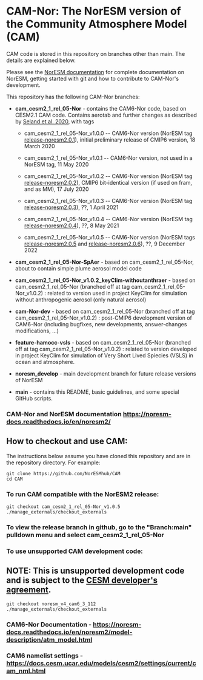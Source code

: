 # CAM-Nor: The NorESM version of the Community Atmosphere Model (CAM)

CAM code is stored in this repository on branches other than main.  The details are explained below.

Please see the [NorESM documentation](https://noresm-docs.readthedocs.io/en/noresm2/) for complete documentation on NorESM, getting started with git and how to contribute to CAM-Nor's development.

This repository has the following CAM-Nor branches:

* **cam_cesm2_1_rel_05-Nor** - contains the CAM6-Nor code, based on CESM2.1 CAM code. Contains aerotab and further changes as described by [Seland et al. 2020](https://gmd.copernicus.org/articles/13/6165/2020/), with tags

  - cam_cesm2_1_rel_05-Nor_v1.0.0 -- CAM6-Nor version (NorESM tag [release-noresm2.0.1](https://noresm-docs.readthedocs.io/en/noresm2/access/releases_noresm20.html#noresm2-0-1)), initial preliminary release of CMIP6 version, 18 March 2020

  - cam_cesm2_1_rel_05-Nor_v1.0.1 -- CAM6-Nor version, not used in a NorESM tag, 11 May 2020

  - cam_cesm2_1_rel_05-Nor_v1.0.2 -- CAM6-Nor version (NorESM tag [release-noresm2.0.2](https://noresm-docs.readthedocs.io/en/noresm2/access/releases_noresm20.html#noresm2-0-2)), CMIP6 bit-identical version (if used on fram, and as MM), 17 July 2020

  - cam_cesm2_1_rel_05-Nor_v1.0.3 -- CAM6-Nor version (NorESM tag [release-noresm2.0.3](https://noresm-docs.readthedocs.io/en/noresm2/access/releases_noresm20.html#noresm2-0-3)), ??, 1 April 2021

  - cam_cesm2_1_rel_05-Nor_v1.0.4 -- CAM6-Nor version (NorESM tag [release-noresm2.0.4](https://noresm-docs.readthedocs.io/en/noresm2/access/releases_noresm20.html#noresm2-0-4)), ??, 8 May 2021

  - cam_cesm2_1_rel_05-Nor_v1.0.5 -- CAM6-Nor version (NorESM tags [release-noresm2.0.5](https://noresm-docs.readthedocs.io/en/noresm2/access/releases_noresm20.html#noresm2-0-5) and [release-noresm2.0.6](https://noresm-docs.readthedocs.io/en/noresm2/access/releases_noresm20.html#noresm2-0-6)), ??, 9 December 2022

* **cam_cesm2_1_rel_05-Nor-SpAer** - based on cam_cesm2_1_rel_05-Nor, about to contain simple plume aerosol model code

* **cam_cesm2_1_rel_05-Nor_v1.0.2_keyClim-withoutanthraer** - based on cam_cesm2_1_rel_05-Nor (branched off at tag cam_cesm2_1_rel_05-Nor_v1.0.2) : related to version used in project KeyClim for simulation without anthropogenic aerosol (only natural aerosol)

* **cam-Nor-dev** - based on cam_cesm2_1_rel_05-Nor (branched off at tag cam_cesm2_1_rel_05-Nor_v1.0.2) : post-CMIP6 development version of CAM6-Nor (including bugfixes, new developments, answer-changes modifications, ...)

* **feature-hamocc-vsls** - based on cam_cesm2_1_rel_05-Nor (branched off at tag cam_cesm2_1_rel_05-Nor_v1.0.2) : related to version developed in project KeyClim for simulation of Very Short Lived Spiecies (VSLS) in ocean and atmosphere.

* **noresm_develop** - main development branch for future release versions of NorESM

* **main** - contains this README, basic guidelines, and some special GitHub scripts.

### CAM-Nor and NorESM documentation https://noresm-docs.readthedocs.io/en/noresm2/

## How to checkout and use CAM:

The instructions below assume you have cloned this repository and are in the repository directory. For example:
```
git clone https://github.com/NorESMhub/CAM
cd CAM
```

### To run CAM compatible with the NorESM2 release:
```
git checkout cam_cesm2_1_rel_05-Nor_v1.0.5
./manage_externals/checkout_externals
```
### To view the release branch in github, go to the "Branch:main" pulldown menu and select cam_cesm2_1_rel_05-Nor

### To use unsupported CAM **development** code:

## NOTE: This is **unsupported** development code and is subject to the [CESM developer's agreement](https://www.cgd.ucar.edu/sections/cseg/policies).
```
git checkout noresm_v4_cam6_3_112
./manage_externals/checkout_externals
```
### CAM6-Nor Documentation - https://noresm-docs.readthedocs.io/en/noresm2/model-description/atm_model.html

### CAM6 namelist settings - https://docs.cesm.ucar.edu/models/cesm2/settings/current/cam_nml.html
